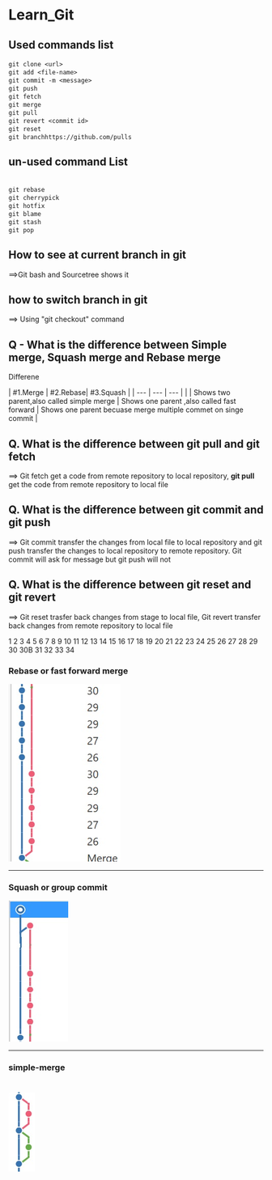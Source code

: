 # Learn_Git

## Used commands list
```
git clone <url>
git add <file-name>
git commit -m <message>
git push
git fetch
git merge
git pull
git revert <commit id>
git reset 
git branchhttps://github.com/pulls
```


## un-used command List

```

git rebase
git cherrypick
git hotfix
git blame
git stash
git pop
```


## How to see at current branch in git
==>Git bash and Sourcetree shows it

## how to switch branch in git
==> Using "git checkout" command

## Q - What is the difference between Simple merge, Squash merge and Rebase merge

Differene

| #1.Merge | #2.Rebase| #3.Squash |
| --- | --- | --- |  |
| Shows two parent,also called simple merge | Shows one parent ,also called fast forward | Shows one parent becuase merge  multiple commet on singe commit |

## Q. What is the difference between git pull and git fetch
==> Git fetch get a code from remote repository to local repository, **git pull** get the code from remote repository to local file 

## Q. What is the difference between git commit and git push
==> Git commit transfer the changes from local file to local repository and git push transfer the changes to local repository to remote repository. 
Git commit will ask for message but git push will not 

## Q. What is the difference between git reset and git revert
==> Git reset trasfer back changes from stage to local file, Git revert transfer back changes from remote repository to local file 

1
2
3
4
5
6
7
8
9
10
11
12
13
14
15
16
17
18
19
20
21
22
23
24
25
26
27
28
29
30
30B
31
32
33
34


### Rebase or fast forward merge
![rebase](rebase-forward-merge.jpg)

---

### Squash or group commit
![rebase](squash-or-group-commit.jpg)

---

### simple-merge
![rebase](simple-merge.jpg)
=======

